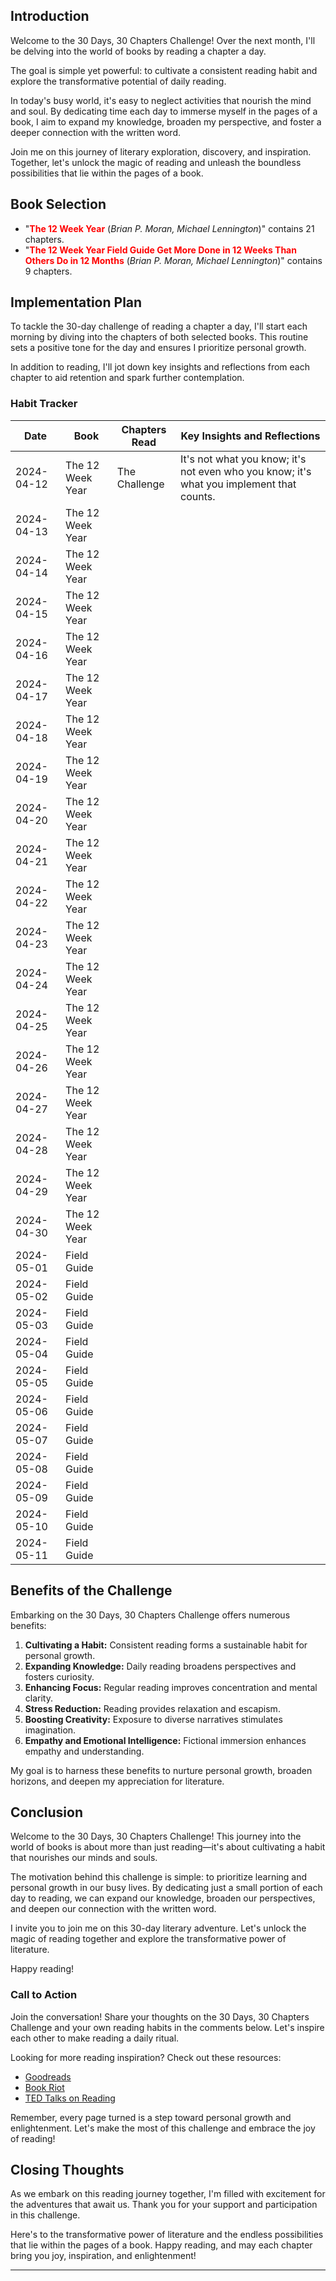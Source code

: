 ## Introduction

Welcome to the 30 Days, 30 Chapters Challenge! Over the next month, I'll be delving into the world of books by reading a chapter a day.

The goal is simple yet powerful: to cultivate a consistent reading habit and explore the transformative potential of daily reading.

In today's busy world, it's easy to neglect activities that nourish the mind and soul. By dedicating time each day to immerse myself in the pages of a book, I aim to expand my knowledge, broaden my perspective, and foster a deeper connection with the written word.

Join me on this journey of literary exploration, discovery, and inspiration. Together, let's unlock the magic of reading and unleash the boundless possibilities that lie within the pages of a book.

## Book Selection
- "**<span style="color:#ff0000">The 12 Week Year** (*Brian P. Moran, Michael Lennington*)</span>" contains 21 chapters.
- "**<span style="color:#ff0000">The 12 Week Year Field Guide Get More Done in 12 Weeks Than Others Do in 12 Months** (*Brian P. Moran, Michael Lennington*)</span>" contains 9 chapters.

## Implementation Plan

To tackle the 30-day challenge of reading a chapter a day, I'll start each morning by diving into the chapters of both selected books. This routine sets a positive tone for the day and ensures I prioritize personal growth.

In addition to reading, I'll jot down key insights and reflections from each chapter to aid retention and spark further contemplation.
### Habit Tracker

| Date       | Book             | Chapters Read | Key Insights and Reflections                                                             |
| ---------- | ---------------- | ------------- | ---------------------------------------------------------------------------------------- |
| 2024-04-12 | The 12 Week Year | The Challenge | It's not what you know; it's not even who you know; it's what you implement that counts. |
| 2024-04-13 | The 12 Week Year |               |                                                                                          |
| 2024-04-14 | The 12 Week Year |               |                                                                                          |
| 2024-04-15 | The 12 Week Year |               |                                                                                          |
| 2024-04-16 | The 12 Week Year |               |                                                                                          |
| 2024-04-17 | The 12 Week Year |               |                                                                                          |
| 2024-04-18 | The 12 Week Year |               |                                                                                          |
| 2024-04-19 | The 12 Week Year |               |                                                                                          |
| 2024-04-20 | The 12 Week Year |               |                                                                                          |
| 2024-04-21 | The 12 Week Year |               |                                                                                          |
| 2024-04-22 | The 12 Week Year |               |                                                                                          |
| 2024-04-23 | The 12 Week Year |               |                                                                                          |
| 2024-04-24 | The 12 Week Year |               |                                                                                          |
| 2024-04-25 | The 12 Week Year |               |                                                                                          |
| 2024-04-26 | The 12 Week Year |               |                                                                                          |
| 2024-04-27 | The 12 Week Year |               |                                                                                          |
| 2024-04-28 | The 12 Week Year |               |                                                                                          |
| 2024-04-29 | The 12 Week Year |               |                                                                                          |
| 2024-04-30 | The 12 Week Year |               |                                                                                          |
| 2024-05-01 | Field Guide      |               |                                                                                          |
| 2024-05-02 | Field Guide      |               |                                                                                          |
| 2024-05-03 | Field Guide      |               |                                                                                          |
| 2024-05-04 | Field Guide      |               |                                                                                          |
| 2024-05-05 | Field Guide      |               |                                                                                          |
| 2024-05-06 | Field Guide      |               |                                                                                          |
| 2024-05-07 | Field Guide      |               |                                                                                          |
| 2024-05-08 | Field Guide      |               |                                                                                          |
| 2024-05-09 | Field Guide      |               |                                                                                          |
| 2024-05-10 | Field Guide      |               |                                                                                          |
| 2024-05-11 | Field Guide      |               |                                                                                          |
## Benefits of the Challenge

Embarking on the 30 Days, 30 Chapters Challenge offers numerous benefits:
1. **Cultivating a Habit:** Consistent reading forms a sustainable habit for personal growth.
2. **Expanding Knowledge:** Daily reading broadens perspectives and fosters curiosity.
3. **Enhancing Focus:** Regular reading improves concentration and mental clarity.
4. **Stress Reduction:** Reading provides relaxation and escapism.
5. **Boosting Creativity:** Exposure to diverse narratives stimulates imagination.
6. **Empathy and Emotional Intelligence:** Fictional immersion enhances empathy and understanding.

My goal is to harness these benefits to nurture personal growth, broaden horizons, and deepen my appreciation for literature.
## Conclusion

Welcome to the 30 Days, 30 Chapters Challenge! This journey into the world of books is about more than just reading—it's about cultivating a habit that nourishes our minds and souls.

The motivation behind this challenge is simple: to prioritize learning and personal growth in our busy lives. By dedicating just a small portion of each day to reading, we can expand our knowledge, broaden our perspectives, and deepen our connection with the written word.

I invite you to join me on this 30-day literary adventure. Let's unlock the magic of reading together and explore the transformative power of literature.

Happy reading!
### Call to Action

Join the conversation! Share your thoughts on the 30 Days, 30 Chapters Challenge and your own reading habits in the comments below. Let's inspire each other to make reading a daily ritual.

Looking for more reading inspiration? Check out these resources:
- [Goodreads](https://www.goodreads.com/user/show/160382263-pranaydeep)
- [Book Riot](https://bookriot.com/)
- [TED Talks on Reading](https://www.ted.com/topics/books)

Remember, every page turned is a step toward personal growth and enlightenment. Let's make the most of this challenge and embrace the joy of reading!
## Closing Thoughts

As we embark on this reading journey together, I'm filled with excitement for the adventures that await us. Thank you for your support and participation in this challenge.

Here's to the transformative power of literature and the endless possibilities that lie within the pages of a book. Happy reading, and may each chapter bring you joy, inspiration, and enlightenment!

---


